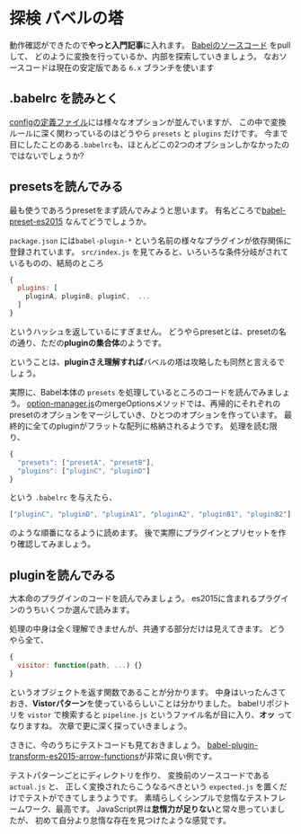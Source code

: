 # 探検 バベルの塔

動作確認ができたので**やっと入門記事**に入れます。
[Babelのソースコード](https://github.com/babel/babel/tree/6.x) をpullして、
どのように変換を行っているか、内部を探索していきましょう。
なおソースコードは現在の安定版である `6.x` ブランチを使います

## .babelrc を読みとく

[configの定義ファイル](https://github.com/babel/babel/blob/6.x/packages/babel-core/src/transformation/file/options/config.js)には様々なオプションが並んでいますが、
この中で変換ルールに深く関わっているのはどうやら `presets` と `plugins` だけです。
今まで目にしたことのある`.babelrc`も、ほとんどこの2つのオプションしかなかったのではないでしょうか?

## presetsを読んでみる

最も使うであろうpresetをまず読んでみようと思います。
有名どころで[babel-preset-es2015](https://github.com/babel/babel/blob/6.x/packages/babel-preset-es2015/) なんてどうでしょうか。

`package.json` には`babel-plugin-*` という名前の様々なプラグインが依存関係に登録されています。
`src/index.js` を見てみると、いろいろな条件分岐がされているものの、結局のところ

```js
{
  plugins: [
    pluginA, pluginB, pluginC,  ...
  ]
}
```

というハッシュを返しているにすぎません。
どうやらpresetとは、presetの名の通り、ただの**pluginの集合体**のようです。

ということは、**pluginさえ理解すれば**バベルの塔は攻略したも同然と言えるでしょう。

実際に、Babel本体の `presets` を処理しているところのコードを読んでみましょう。
[option-manager.js](https://github.com/babel/babel/blob/6.x/packages/babel-core/src/transformation/file/options/option-manager.js#L228)のmergeOptionsメソッドでは、再帰的にそれぞれのpresetのオプションをマージしていき、ひとつのオプションを作っています。
最終的に全てのpluginがフラットな配列に格納されるようです。
処理を読む限り、

```js
{
  "presets": ["presetA", "presetB"],
  "plugins": ["pluginC", "pluginD"]
}
```

という `.babelrc` を与えたら、

```js
["pluginC", "pluginD", "pluginA1", "pluginA2", "pluginB1", "pluginB2"]
```

のような順番になるように読めます。
後で実際にプラグインとプリセットを作り確認してみましょう。

## pluginを読んでみる

大本命のプラグインのコードを読んでみましょう。
es2015に含まれるプラグインのうちいくつか選んで読みます。

処理の中身は全く理解できませんが、共通する部分だけは見えてきます。
どうやら全て、

```js
{
  visitor: function(path, ...) {}
}
```

というオブジェクトを返す関数であることが分かります。
中身はいったんさておき、**Vistorパターン**を使っているらしいことは分かりました。
babelリポジトリを `vistor` で検索すると `pipeline.js` というファイル名が目に入り、**オッ** ってなりますね。
次章で更に深く探っていきましょう。

さきに、今のうちにテストコードも見ておきましょう。
[babel-plugin-transform-es2015-arrow-functions](https://github.com/babel/babel/tree/6.x/packages/babel-plugin-transform-es2015-arrow-functions/test/fixtures/arrow-functions)が非常に良い例です。

テストパターンごとにディレクトリを作り、
変換前のソースコードである `actual.js` と、
正しく変換されたらこうなるべきという `expected.js` を置くだけでテストができてしまうようです。
素晴らしくシンプルで怠惰なテストフレームワーク、最高です。
JavaScript界は**怠惰力が足りない**と常々思っていましたが、
初めて自分より怠惰な存在を見つけたような感覚です。
